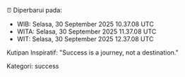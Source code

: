 ⏰ Diperbarui pada:
- WIB: Selasa, 30 September 2025 10.37.08 UTC
- WITA: Selasa, 30 September 2025 11.37.08 UTC
- WIT: Selasa, 30 September 2025 12.37.08 UTC

Kutipan Inspiratif:
"Success is a journey, not a destination."


Kategori: success


